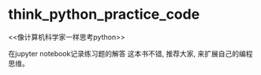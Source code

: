 # think_python_practice_code
<<像计算机科学家一样思考python>>

在jupyter notebook记录练习题的解答
这本书不错, 推荐大家, 来扩展自己的编程思维。
